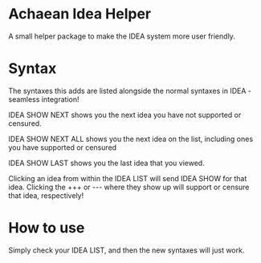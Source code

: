 # Achaean Idea Helper
A small helper package to make the IDEA system more user friendly.

# Syntax
The syntaxes this adds are listed alongside the normal syntaxes in IDEA - seamless integration!

IDEA SHOW NEXT shows you the next idea you have not supported or censured.

IDEA SHOW NEXT ALL shows you the next idea on the list, including ones you have supported or censured

IDEA SHOW LAST shows you the last idea that you viewed.

Clicking an idea from within the IDEA LIST will send IDEA SHOW for that idea. Clicking the +++ or --- where they show up will support or censure that idea, respectively!

# How to use
Simply check your IDEA LIST, and then the new syntaxes will just work.


